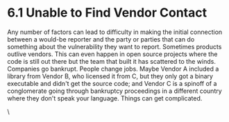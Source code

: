 # 6.1 Unable to Find Vendor Contact 

Any number of factors can lead to difficulty in making the initial
connection between a would-be reporter and the party or parties that can
do something about the vulnerability they want to report. Sometimes
products outlive vendors. This can even happen in open source projects
where the code is still out there but the team that built it has
scattered to the winds. Companies go bankrupt. People change jobs. Maybe
Vendor A included a library from Vendor B, who licensed it from C, but
they only got a binary executable and didn't get the source code; and
Vendor C is a spinoff of a conglomerate going through bankruptcy
proceedings in a different country where they don't speak your
language. Things can get complicated.

\

